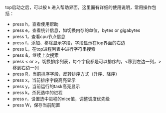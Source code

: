 top启动之后，可以按 `h` 进入帮助界面，这里面有详细的使用说明，常用操作包括：

- press h，查看使用帮助
- press e，查看统计信息，如切换内存的单位，bytes or gigabytes
- press 1，查看cpu节点信息
- press f，添加、移除显示字段，字段显示在top界面的右边
- press L，在top进程列表中进行字符串搜索
- press &，继续上次搜索
- press < or >，切换排序列表，每个字段都是可以排序的，<移到左边一列，>移到右边一列
- press R，当前排序字段，反转排序方式（升序、降序）
- press x，当前排序字段高亮显示
- press y，当前运行的task高亮显示
- press k，杀死选中的进程
- press r，设置选中进程的nice值，调整调度优先级
- press W，保存当前配置